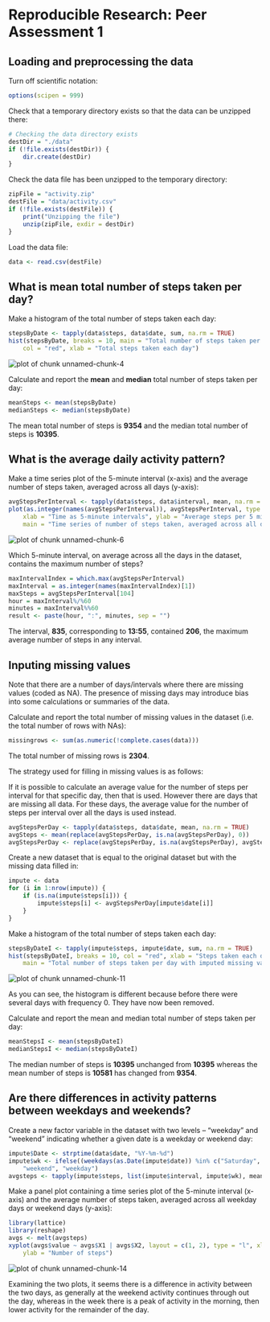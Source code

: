 # Reproducible Research: Peer Assessment 1

## Loading and preprocessing the data

Turn off scientific notation:

```r
options(scipen = 999)
```


Check that a temporary directory exists so that the data can be unzipped there:

```r
# Checking the data directory exists
destDir = "./data"
if (!file.exists(destDir)) {
    dir.create(destDir)
}
```


Check the data file has been unzipped to the temporary directory:

```r
zipFile = "activity.zip"
destFile = "data/activity.csv"
if (!file.exists(destFile)) {
    print("Unzipping the file")
    unzip(zipFile, exdir = destDir)
}
```


Load the data file:

```r
data <- read.csv(destFile)
```


## What is mean total number of steps taken per day?

Make a histogram of the total number of steps taken each day:

```r
stepsByDate <- tapply(data$steps, data$date, sum, na.rm = TRUE)
hist(stepsByDate, breaks = 10, main = "Total number of steps taken per day", 
    col = "red", xlab = "Total steps taken each day")
```

![plot of chunk unnamed-chunk-4](figure/unnamed-chunk-4.png) 


Calculate and report the **mean** and **median** total number of steps taken per day:

```r
meanSteps <- mean(stepsByDate)
medianSteps <- median(stepsByDate)
```

The mean total number of steps is **9354** and the median total number of steps is **10395**.

## What is the average daily activity pattern?

Make a time series plot of the 5-minute interval (x-axis) and the average number of steps taken, averaged across all days (y-axis):

```r
avgStepsPerInterval <- tapply(data$steps, data$interval, mean, na.rm = TRUE)
plot(as.integer(names(avgStepsPerInterval)), avgStepsPerInterval, type = "l", 
    xlab = "Time as 5-minute intervals", ylab = "Average steps per 5 minute interval", 
    main = "Time series of number of steps taken, averaged across all days")
```

![plot of chunk unnamed-chunk-6](figure/unnamed-chunk-6.png) 


Which 5-minute interval, on average across all the days in the dataset, contains the maximum number of steps?

```r
maxIntervalIndex = which.max(avgStepsPerInterval)
maxInterval = as.integer(names(maxIntervalIndex)[1])
maxSteps = avgStepsPerInterval[104]
hour = maxInterval%/%60
minutes = maxInterval%%60
result <- paste(hour, ":", minutes, sep = "")
```

The interval, **835**, corresponding to **13:55**, contained **206**, the maximum average number of steps in any interval. 

## Inputing missing values

Note that there are a number of days/intervals where there are missing values (coded as NA). The presence of missing days may introduce bias into some calculations or summaries of the data.

Calculate and report the total number of missing values in the dataset (i.e. the total number of rows with NAs):

```r
missingrows <- sum(as.numeric(!complete.cases(data)))
```

The total number of missing rows is **2304**.

The strategy used for filling in missing values is as follows: 

If it is possible to calculate an average value for the number of steps per interval for that specific day, then that is used. However there are days that are missing all data. For these days, the average value for the number of steps per interval over all the days is used instead. 

```r
avgStepsPerDay <- tapply(data$steps, data$date, mean, na.rm = TRUE)
avgSteps <- mean(replace(avgStepsPerDay, is.na(avgStepsPerDay), 0))
avgStepsPerDay <- replace(avgStepsPerDay, is.na(avgStepsPerDay), avgSteps)
```


Create a new dataset that is equal to the original dataset but with the missing data filled in:

```r
impute <- data
for (i in 1:nrow(impute)) {
    if (is.na(impute$steps[i])) {
        impute$steps[i] <- avgStepsPerDay[impute$date[i]]
    }
}
```


Make a histogram of the total number of steps taken each day:

```r
stepsByDateI <- tapply(impute$steps, impute$date, sum, na.rm = TRUE)
hist(stepsByDateI, breaks = 10, col = "red", xlab = "Steps taken each day", 
    main = "Total number of steps taken per day with imputed missing values")
```

![plot of chunk unnamed-chunk-11](figure/unnamed-chunk-11.png) 

As you can see, the histogram is different because before there were several days with frequency 0. They have now been removed. 

Calculate and report the mean and median total number of steps taken per day:

```r
meanStepsI <- mean(stepsByDateI)
medianStepsI <- median(stepsByDateI)
```

The median number of steps is **10395** unchanged from **10395** whereas the mean number of steps is **10581** has changed from **9354**.

## Are there differences in activity patterns between weekdays and weekends?

Create a new factor variable in the dataset with two levels – “weekday” and “weekend” indicating whether a given date is a weekday or weekend day:

```r
impute$Date <- strptime(data$date, "%Y-%m-%d")
impute$wk <- ifelse((weekdays(as.Date(impute$date)) %in% c("Saturday", "Sunday")), 
    "weekend", "weekday")
avgsteps <- tapply(impute$steps, list(impute$interval, impute$wk), mean)
```


Make a panel plot containing a time series plot of the 5-minute interval (x-axis) and the average number of steps taken, averaged across all weekday days or weekend days (y-axis):

```r
library(lattice)
library(reshape)
avgs <- melt(avgsteps)
xyplot(avgs$value ~ avgs$X1 | avgs$X2, layout = c(1, 2), type = "l", xlab = "Interval", 
    ylab = "Number of steps")
```

![plot of chunk unnamed-chunk-14](figure/unnamed-chunk-14.png) 


Examining the two plots, it seems there is a difference in activity between the two days, as generally at the weekend activity continues through out the day, whereas in the week there is a peak of activity in the morning, then lower activity for the remainder of the day.
